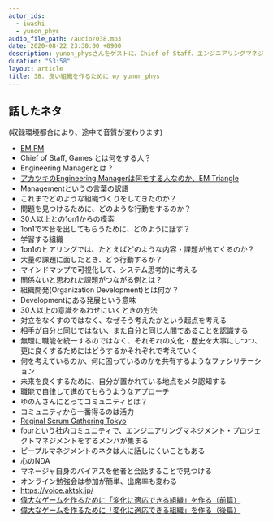 ```yaml
---
actor_ids:
  - iwashi
  - yunon_phys
audio_file_path: /audio/038.mp3
date: 2020-08-22 23:30:00 +0900
description: yunon_physさんをゲストに、Chief of Staff、エンジニアリングマネジメント、組織開発、1on1、コミュニティ活動はどについて語っていただいたエピソードです。
duration: "53:58"
layout: article
title: 38. 良い組織を作るために w/ yunon_phys
---
```


## 話したネタ

(収録環境都合により、途中で音質が変わります)

- [EM.FM](https://anchor.fm/em-fm)
- Chief of Staff, Games とは何をする人？
- Engineering Managerとは？
- [アカツキのEngineering Managerは何をする人なのか、EM Triangle](https://speakerdeck.com/yunon_phys/what-is-an-em-in-akatsuki)
- Managementというの言葉の訳語
- これまでどのような組織づくりをしてきたのか？
- 問題を見つけるために、どのような行動をするのか？
- 30人以上との1on1からの模索
- 1on1で本音を出してもらうために、どのように話す？
- 学習する組織
- 1on1のヒアリングでは、たとえばどのような内容・課題が出てくるのか？
- 大量の課題に面したとき、どう行動するか？
- マインドマップで可視化して、システム思考的に考える
- 関係ないと思われた課題がつながる例とは？
- 組織開発(Organization Development)とは何か？
- Developmentにある発展という意味
- 30人以上の意識をあわせにいくときの方法
- 対立をなくすのではなく、なぜそう考えたかという起点を考える
- 相手が自分と同じではない、また自分と同じ人間であることを認識する
- 無理に職能を統一するのではなく、それぞれの文化・歴史を大事にしつつ、更に良くするためにはどうするかそれぞれで考えていく
- 何を考えているのか、何に困っているのかを共有するようなファシリテーション
- 未来を良くするために、自分が置かれている地点をメタ認知する
- 職能で自律して進めてもらうようなアプローチ
- ゆのんさんにとってコミュニティとは？
- コミュニティから一番得るのは活力
- [Reginal Scrum Gathering Tokyo](https://2020.scrumgatheringtokyo.org/)
- fourという社内コミュニティで、エンジニアリングマネジメント・プロジェクトマネジメントをするメンバが集まる
- ピープルマネジメントのネタは人に話しにくいこともある
- 心のNDA
- マネージャ自身のバイアスを他者と会話することで見つける
- オンライン勉強会は参加が簡単、出席率も変わる
- https://voice.aktsk.jp/
- [偉大なゲームを作るために「変化に適応できる組織」を作る（前篇）](https://voice.aktsk.jp/5302/)
- [偉大なゲームを作るために「変化に適応できる組織」を作る（後篇）](https://voice.aktsk.jp/5345/)
